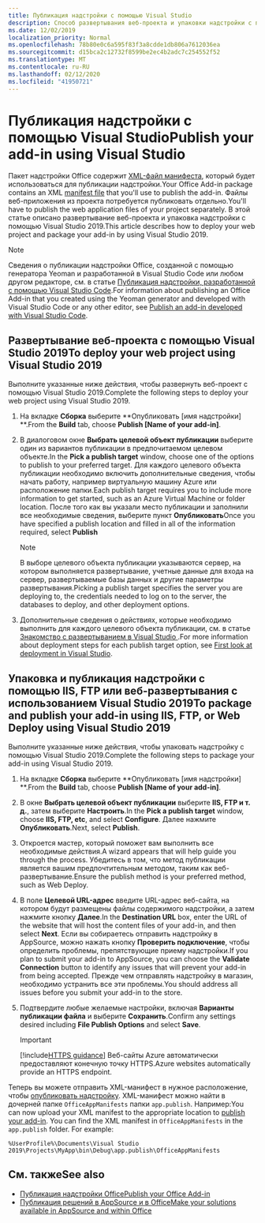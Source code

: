 ```yaml
---
title: Публикация надстройки с помощью Visual Studio
description: Способ развертывания веб-проекта и упаковки надстройки с помощью Visual Studio 2019.
ms.date: 12/02/2019
localization_priority: Normal
ms.openlocfilehash: 78b80e0c6a595f83f3a8cdde1db806a7612036ea
ms.sourcegitcommit: d15bca2c12732f8599be2ec4b2adc7c254552f52
ms.translationtype: MT
ms.contentlocale: ru-RU
ms.lasthandoff: 02/12/2020
ms.locfileid: "41950721"
---
```

# <a name="publish-your-add-in-using-visual-studio"></a><span data-ttu-id="3fc8e-103">Публикация надстройки с помощью Visual Studio</span><span class="sxs-lookup"><span data-stu-id="3fc8e-103">Publish your add-in using Visual Studio</span></span>

<span data-ttu-id="3fc8e-104">Пакет надстройки Office содержит [XML-файл манифеста](../develop/add-in-manifests.md), который будет использоваться для публикации надстройки.</span><span class="sxs-lookup"><span data-stu-id="3fc8e-104">Your Office Add-in package contains an XML [manifest file](../develop/add-in-manifests.md) that you'll use to publish the add-in.</span></span> <span data-ttu-id="3fc8e-105">Файлы веб-приложения из проекта потребуется публиковать отдельно.</span><span class="sxs-lookup"><span data-stu-id="3fc8e-105">You'll have to publish the web application files of your project separately.</span></span> <span data-ttu-id="3fc8e-106">В этой статье описано развертывание веб-проекта и упаковка надстройки с помощью Visual Studio 2019.</span><span class="sxs-lookup"><span data-stu-id="3fc8e-106">This article describes how to deploy your web project and package your add-in by using Visual Studio 2019.</span></span>

> [!NOTE]
> <span data-ttu-id="3fc8e-107">Сведения о публикации надстройки Office, созданной с помощью генератора Yeoman и разработанной в Visual Studio Code или любом другом редакторе, см. в статье [Публикация надстройки, разработанной с помощью Visual Studio Code](publish-add-in-vs-code.md).</span><span class="sxs-lookup"><span data-stu-id="3fc8e-107">For information about publishing an Office Add-in that you created using the Yeoman generator and developed with Visual Studio Code or any other editor, see [Publish an add-in developed with Visual Studio Code](publish-add-in-vs-code.md).</span></span>

## <a name="to-deploy-your-web-project-using-visual-studio-2019"></a><span data-ttu-id="3fc8e-108">Развертывание веб-проекта с помощью Visual Studio 2019</span><span class="sxs-lookup"><span data-stu-id="3fc8e-108">To deploy your web project using Visual Studio 2019</span></span>

<span data-ttu-id="3fc8e-109">Выполните указанные ниже действия, чтобы развернуть веб-проект с помощью Visual Studio 2019.</span><span class="sxs-lookup"><span data-stu-id="3fc8e-109">Complete the following steps to deploy your web project using Visual Studio 2019.</span></span>

1. <span data-ttu-id="3fc8e-110">На вкладке **Сборка** выберите \*\*Опубликовать [имя надстройки] \*\*.</span><span class="sxs-lookup"><span data-stu-id="3fc8e-110">From the **Build** tab, choose **Publish [Name of your add-in]**.</span></span>

2. <span data-ttu-id="3fc8e-111">В диалоговом окне **Выбрать целевой объект публикации** выберите один из вариантов публикации в предпочитаемом целевом объекте.</span><span class="sxs-lookup"><span data-stu-id="3fc8e-111">In the **Pick a publish target** window, choose one of the options to publish to your preferred target.</span></span> <span data-ttu-id="3fc8e-112">Для каждого целевого объекта публикации необходимо включить дополнительные сведения, чтобы начать работу, например виртуальную машину Azure или расположение папки.</span><span class="sxs-lookup"><span data-stu-id="3fc8e-112">Each publish target requires you to include more information to get started, such as an Azure Virtual Machine or folder location.</span></span> <span data-ttu-id="3fc8e-113">После того как вы указали место публикации и заполнили все необходимые сведения, выберите пункт **Опубликовать**</span><span class="sxs-lookup"><span data-stu-id="3fc8e-113">Once you have specified a publish location and filled in all of the information required, select **Publish**</span></span>

    > [!NOTE]
    > <span data-ttu-id="3fc8e-114">В выборе целевого объекта публикации указываются сервер, на котором выполняется развертывание, учетные данные для входа на сервер, развертываемые базы данных и другие параметры развертывания.</span><span class="sxs-lookup"><span data-stu-id="3fc8e-114">Picking a publish target specifies the server you are deploying to, the credentials needed to log on to the server, the databases to deploy, and other deployment options.</span></span>

3. <span data-ttu-id="3fc8e-115">Дополнительные сведения о действиях, которые необходимо выполнить для каждого целевого объекта публикации, см. в статье [Знакомство с развертыванием в Visual Studio ](/visualstudio/deployment/deploying-applications-services-and-components?view=vs-2019).</span><span class="sxs-lookup"><span data-stu-id="3fc8e-115">For more information about deployment steps for each publish target option, see [First look at deployment in Visual Studio](/visualstudio/deployment/deploying-applications-services-and-components?view=vs-2019).</span></span>

## <a name="to-package-and-publish-your-add-in-using-iis-ftp-or-web-deploy-using-visual-studio-2019"></a><span data-ttu-id="3fc8e-116">Упаковка и публикация надстройки с помощью IIS, FTP или веб-развертывания с использованием Visual Studio 2019</span><span class="sxs-lookup"><span data-stu-id="3fc8e-116">To package and publish your add-in using IIS, FTP, or Web Deploy using Visual Studio 2019</span></span>

<span data-ttu-id="3fc8e-117">Выполните указанные ниже действия, чтобы упаковать надстройку с помощью Visual Studio 2019.</span><span class="sxs-lookup"><span data-stu-id="3fc8e-117">Complete the following steps to package your add-in using Visual Studio 2019.</span></span>

1. <span data-ttu-id="3fc8e-118">На вкладке **Сборка** выберите \*\*Опубликовать [имя надстройки] \*\*.</span><span class="sxs-lookup"><span data-stu-id="3fc8e-118">From the **Build** tab, choose **Publish [Name of your add-in]**.</span></span>
2. <span data-ttu-id="3fc8e-119">В окне **Выбрать целевой объект публикации** выберите **IIS, FTP и т. д.**, затем выберите **Настроить**.</span><span class="sxs-lookup"><span data-stu-id="3fc8e-119">In the **Pick a publish target** window, choose **IIS, FTP, etc**, and select **Configure**.</span></span> <span data-ttu-id="3fc8e-120">Далее нажмите **Опубликовать**.</span><span class="sxs-lookup"><span data-stu-id="3fc8e-120">Next, select **Publish**.</span></span>
3. <span data-ttu-id="3fc8e-121">Откроется мастер, который поможет вам выполнить все необходимые действия.</span><span class="sxs-lookup"><span data-stu-id="3fc8e-121">A wizard appears that will help guide you through the process.</span></span> <span data-ttu-id="3fc8e-122">Убедитесь в том, что метод публикации является вашим предпочтительным методом, таким как веб-развертывание.</span><span class="sxs-lookup"><span data-stu-id="3fc8e-122">Ensure the publish method is your preferred method, such as Web Deploy.</span></span>
4. <span data-ttu-id="3fc8e-123">В поле **Целевой URL-адрес** введите URL-адрес веб-сайта, на котором будут размещены файлы содержимого надстройки, а затем нажмите кнопку **Далее**.</span><span class="sxs-lookup"><span data-stu-id="3fc8e-123">In the **Destination URL** box, enter the URL of the website that will host the content files of your add-in, and then select **Next**.</span></span> <span data-ttu-id="3fc8e-124">Если вы собираетесь отправить надстройку в AppSource, можно нажать кнопку **Проверить подключение**, чтобы определить проблемы, препятствующие приему надстройки.</span><span class="sxs-lookup"><span data-stu-id="3fc8e-124">If you plan to submit your add-in to AppSource, you can choose the **Validate Connection** button to identify any issues that will prevent your add-in from being accepted.</span></span> <span data-ttu-id="3fc8e-125">Прежде чем отправлять надстройку в магазин, необходимо устранить все эти проблемы.</span><span class="sxs-lookup"><span data-stu-id="3fc8e-125">You should address all issues before you submit your add-in to the store.</span></span>
5. <span data-ttu-id="3fc8e-126">Подтвердите любые желаемые настройки, включая **Варианты публикации файла** и выберите **Сохранить**.</span><span class="sxs-lookup"><span data-stu-id="3fc8e-126">Confirm any settings desired including **File Publish Options** and select **Save**.</span></span>

    > [!IMPORTANT]
    > [!include[HTTPS guidance](../includes/https-guidance.md)] <span data-ttu-id="3fc8e-127">Веб-сайты Azure автоматически предоставляют конечную точку HTTPS.</span><span class="sxs-lookup"><span data-stu-id="3fc8e-127">Azure websites automatically provide an HTTPS endpoint.</span></span>

<span data-ttu-id="3fc8e-p106">Теперь вы можете отправить XML-манифест в нужное расположение, чтобы [опубликовать надстройку](../publish/publish.md). XML-манифест можно найти в дочерней папке `OfficeAppManifests` папки `app.publish`. Например:</span><span class="sxs-lookup"><span data-stu-id="3fc8e-p106">You can now upload your XML manifest to the appropriate location to [publish your add-in](../publish/publish.md). You can find the XML manifest in `OfficeAppManifests` in the `app.publish` folder. For example:</span></span>

 `%UserProfile%\Documents\Visual Studio 2019\Projects\MyApp\bin\Debug\app.publish\OfficeAppManifests`

## <a name="see-also"></a><span data-ttu-id="3fc8e-131">См. также</span><span class="sxs-lookup"><span data-stu-id="3fc8e-131">See also</span></span>

- [<span data-ttu-id="3fc8e-132">Публикация надстройки Office</span><span class="sxs-lookup"><span data-stu-id="3fc8e-132">Publish your Office Add-in</span></span>](../publish/publish.md)
- [<span data-ttu-id="3fc8e-133">Публикация решений в AppSource и в Office</span><span class="sxs-lookup"><span data-stu-id="3fc8e-133">Make your solutions available in AppSource and within Office</span></span>](/office/dev/store/submit-to-the-office-store)
